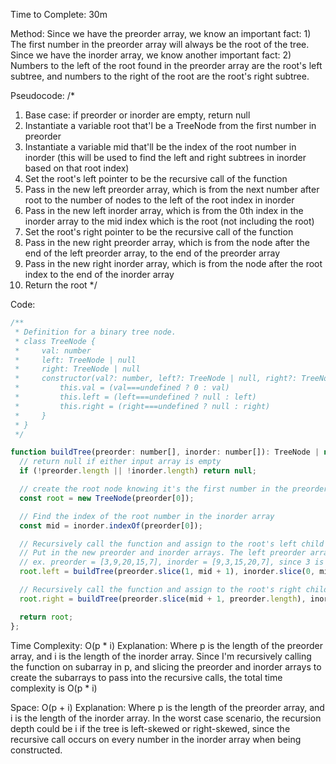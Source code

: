 Time to Complete: 30m

Method: Since we have the preorder array, we know an important fact: 1) The first number in the preorder array will always be the root of the tree. Since we have the inorder array, we know another important fact: 2) Numbers to the left of the root found in the preorder array are the root's left subtree, and numbers to the right of the root are the root's right subtree.

Pseudocode:
/*
1. Base case: if preorder or inorder are empty, return null
2. Instantiate a variable root that'l be a TreeNode from the first number in preorder
3. Instantiate a variable mid that'll be the index of the root number in inorder (this will be used to find the left and right subtrees in inorder based on that root index)
4. Set the root's left pointer to be the recursive call of the function
  1. Pass in the new left preorder array, which is from the next number after root to the number of nodes to the left of the root index in inorder
  2. Pass in the new left inorder array, which is from the 0th index in the inorder array to the mid index which is the root (not including the root)
5. Set the root's right pointer to be the recursive call of the function
  1. Pass in the new right preorder array, which is from the node after the end of the left preorder array, to the end of the preorder array
  2. Pass in the new right inorder array, which is from the node after the root index to the end of the inorder array
6. Return the root
*/

Code:

```js
/**
 * Definition for a binary tree node.
 * class TreeNode {
 *     val: number
 *     left: TreeNode | null
 *     right: TreeNode | null
 *     constructor(val?: number, left?: TreeNode | null, right?: TreeNode | null) {
 *         this.val = (val===undefined ? 0 : val)
 *         this.left = (left===undefined ? null : left)
 *         this.right = (right===undefined ? null : right)
 *     }
 * }
 */

function buildTree(preorder: number[], inorder: number[]): TreeNode | null {
  // return null if either input array is empty
  if (!preorder.length || !inorder.length) return null;

  // create the root node knowing it's the first number in the preorder array
  const root = new TreeNode(preorder[0]);

  // Find the index of the root number in the inorder array
  const mid = inorder.indexOf(preorder[0]);

  // Recursively call the function and assign to the root's left child
  // Put in the new preorder and inorder arrays. The left preorder array will be the same length as the number of nodes to the left of the root found in inorder (since they're both the left subtree of the current root)
  // ex. preorder = [3,9,20,15,7], inorder = [9,3,15,20,7], since 3 is the root, and it's found in index 1 of inorder, that means the left subtree contains 1 node, since only 9 is to the left of the root node in inorder. That means, the preorder array that contains this left subtree will go from index 1 in preorder (the 9) up to the mid pointer root in inorder + 1 (so a total of 1 node, which makes up the left subtree, +1 because slicing is exclusive)
  root.left = buildTree(preorder.slice(1, mid + 1), inorder.slice(0, mid));

  // Recursively call the function and assign to the root's right child
  root.right = buildTree(preorder.slice(mid + 1, preorder.length), inorder.slice(mid + 1, inorder.length));

  return root;
};
```


Time Complexity: O(p * i)
Explanation: Where p is the length of the preorder array, and i is the length of the inorder array. Since I'm recursively calling the function on subarray in p, and slicing the preorder and inorder arrays to create the subarrays to pass into the recursive calls, the total time complexity is O(p * i) 

Space: O(p + i)
Explanation: Where p is the length of the preorder array, and i is the length of the inorder array. In the worst case scenario, the recursion depth could be i if the tree is left-skewed or right-skewed, since the recursive call occurs on every number in the inorder array when being constructed.
